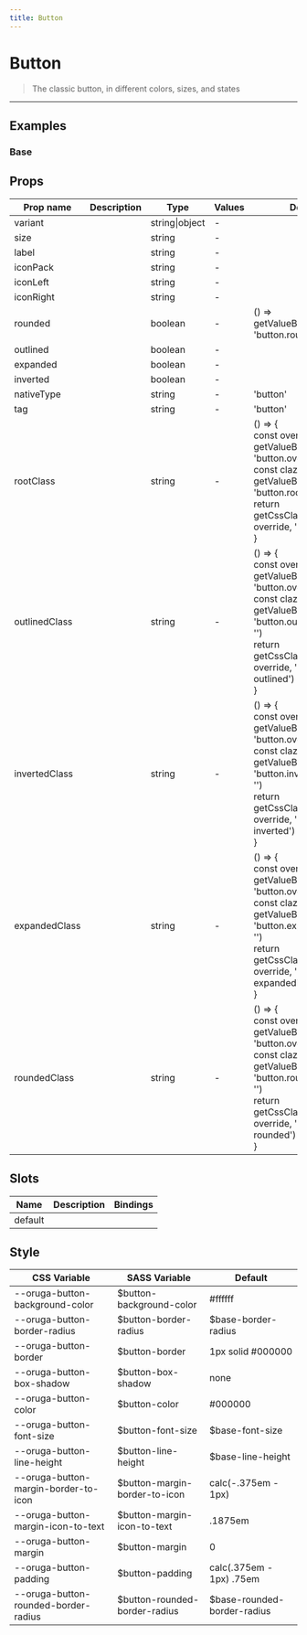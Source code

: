```yaml
---
title: Button
---
```


# Button

> The classic button, in different colors, sizes, and states

---

## Examples

### Base

## Props

| Prop name     | Description | Type           | Values | Default                                                                                                                                                                                                              |
| ------------- | ----------- | -------------- | ------ | -------------------------------------------------------------------------------------------------------------------------------------------------------------------------------------------------------------------- |
| variant       |             | string\|object | -      |                                                                                                                                                                                                                      |
| size          |             | string         | -      |                                                                                                                                                                                                                      |
| label         |             | string         | -      |                                                                                                                                                                                                                      |
| iconPack      |             | string         | -      |                                                                                                                                                                                                                      |
| iconLeft      |             | string         | -      |                                                                                                                                                                                                                      |
| iconRight     |             | string         | -      |                                                                                                                                                                                                                      |
| rounded       |             | boolean        | -      | () => getValueByPath(config, 'button.rounded', false)                                                                                                                                                                |
| outlined      |             | boolean        | -      |                                                                                                                                                                                                                      |
| expanded      |             | boolean        | -      |                                                                                                                                                                                                                      |
| inverted      |             | boolean        | -      |                                                                                                                                                                                                                      |
| nativeType    |             | string         | -      | 'button'                                                                                                                                                                                                             |
| tag           |             | string         | -      | 'button'                                                                                                                                                                                                             |
| rootClass     |             | string         | -      | () => {<br> const override = getValueByPath(config, 'button.override', false)<br> const clazz = getValueByPath(config, 'button.rootClass', '')<br> return getCssClass(clazz, override, 'o-button')<br>}              |
| outlinedClass |             | string         | -      | () => {<br> const override = getValueByPath(config, 'button.override', false)<br> const clazz = getValueByPath(config, 'button.outlinedClass', '')<br> return getCssClass(clazz, override, 'o-button-outlined')<br>} |
| invertedClass |             | string         | -      | () => {<br> const override = getValueByPath(config, 'button.override', false)<br> const clazz = getValueByPath(config, 'button.invertedClass', '')<br> return getCssClass(clazz, override, 'o-button-inverted')<br>} |
| expandedClass |             | string         | -      | () => {<br> const override = getValueByPath(config, 'button.override', false)<br> const clazz = getValueByPath(config, 'button.expandedClass', '')<br> return getCssClass(clazz, override, 'o-button-expanded')<br>} |
| roundedClass  |             | string         | -      | () => {<br> const override = getValueByPath(config, 'button.override', false)<br> const clazz = getValueByPath(config, 'button.roundedClass', '')<br> return getCssClass(clazz, override, 'o-button-rounded')<br>}   |

## Slots

| Name    | Description | Bindings |
| ------- | ----------- | -------- |
| default |             |          |

## Style

| CSS Variable                         | SASS Variable                  | Default                      |
| ------------------------------------ | ------------------------------ | ---------------------------- |
| --oruga-button-background-color      | \$button-background-color      | #ffffff                      |
| --oruga-button-border-radius         | \$button-border-radius         | \$base-border-radius         |
| --oruga-button-border                | \$button-border                | 1px solid #000000            |
| --oruga-button-box-shadow            | \$button-box-shadow            | none                         |
| --oruga-button-color                 | \$button-color                 | #000000                      |
| --oruga-button-font-size             | \$button-font-size             | \$base-font-size             |
| --oruga-button-line-height           | \$button-line-height           | \$base-line-height           |
| --oruga-button-margin-border-to-icon | \$button-margin-border-to-icon | calc(-.375em - 1px)          |
| --oruga-button-margin-icon-to-text   | \$button-margin-icon-to-text   | .1875em                      |
| --oruga-button-margin                | \$button-margin                | 0                            |
| --oruga-button-padding               | \$button-padding               | calc(.375em - 1px) .75em     |
| --oruga-button-rounded-border-radius | \$button-rounded-border-radius | \$base-rounded-border-radius |

